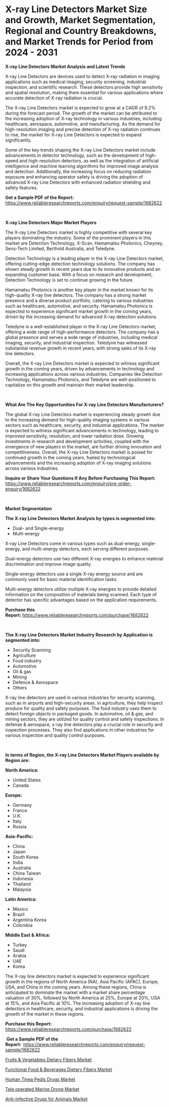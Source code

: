 <p><h1>X-ray Line Detectors Market Size and Growth, Market Segmentation, Regional and Country Breakdowns, and Market Trends for Period from 2024 -  2031</h1></p><p><strong>X-ray Line Detectors Market Analysis and Latest Trends</strong></p>
<p><p>X-ray Line Detectors are devices used to detect X-ray radiation in imaging applications such as medical imaging, security screening, industrial inspection, and scientific research. These detectors provide high sensitivity and spatial resolution, making them essential for various applications where accurate detection of X-ray radiation is crucial.</p><p>The X-ray Line Detectors market is expected to grow at a CAGR of 9.2% during the forecast period. The growth of the market can be attributed to the increasing adoption of X-ray technology in various industries, including healthcare, aerospace, automotive, and manufacturing. As the demand for high-resolution imaging and precise detection of X-ray radiation continues to rise, the market for X-ray Line Detectors is expected to expand significantly.</p><p>Some of the key trends shaping the X-ray Line Detectors market include advancements in detector technology, such as the development of high-speed and high-resolution detectors, as well as the integration of artificial intelligence and machine learning algorithms for improved image analysis and detection. Additionally, the increasing focus on reducing radiation exposure and enhancing operator safety is driving the adoption of advanced X-ray Line Detectors with enhanced radiation shielding and safety features.</p></p>
<p><strong>Get a Sample PDF of the Report:&nbsp;</strong> <a href="https://www.reliableresearchreports.com/enquiry/request-sample/1682622">https://www.reliableresearchreports.com/enquiry/request-sample/1682622</a></p>
<p>&nbsp;</p>
<p><strong>X-ray Line Detectors Major Market Players</strong></p>
<p><p>The X-ray Line Detectors market is highly competitive with several key players dominating the industry. Some of the prominent players in this market are Detection Technology, X-Scan, Hamamatsu Photonics, Cheyney, Sens-Tech Limited, Berthold Australia, and Teledyne.</p><p>Detection Technology is a leading player in the X-ray Line Detectors market, offering cutting-edge detection technology solutions. The company has shown steady growth in recent years due to its innovative products and an expanding customer base. With a focus on research and development, Detection Technology is set to continue growing in the future.</p><p>Hamamatsu Photonics is another key player in the market known for its high-quality X-ray line detectors. The company has a strong market presence and a diverse product portfolio, catering to various industries such as healthcare, automotive, and security. Hamamatsu Photonics is expected to experience significant market growth in the coming years, driven by the increasing demand for advanced X-ray detection solutions.</p><p>Teledyne is a well-established player in the X-ray Line Detectors market, offering a wide range of high-performance detectors. The company has a global presence and serves a wide range of industries, including medical imaging, security, and industrial inspection. Teledyne has witnessed substantial revenue growth in recent years, with strong sales of its X-ray line detectors.</p><p>Overall, the X-ray Line Detectors market is expected to witness significant growth in the coming years, driven by advancements in technology and increasing applications across various industries. Companies like Detection Technology, Hamamatsu Photonics, and Teledyne are well-positioned to capitalize on this growth and maintain their market leadership.</p></p>
<p>&nbsp;</p>
<p><strong>What Are The Key Opportunities For X-ray Line Detectors Manufacturers?</strong></p>
<p><p>The global X-ray Line Detectors market is experiencing steady growth due to the increasing demand for high-quality imaging systems in various sectors such as healthcare, security, and industrial applications. The market is expected to witness significant advancements in technology, leading to improved sensitivity, resolution, and lower radiation dose. Growing investments in research and development activities, coupled with the emergence of new players in the market, are further driving innovation and competitiveness. Overall, the X-ray Line Detectors market is poised for continued growth in the coming years, fueled by technological advancements and the increasing adoption of X-ray imaging solutions across various industries.</p></p>
<p><strong>Inquire or Share Your Questions If Any Before Purchasing This Report:</strong> <a href="https://www.reliableresearchreports.com/enquiry/pre-order-enquiry/1682622">https://www.reliableresearchreports.com/enquiry/pre-order-enquiry/1682622</a></p>
<p>&nbsp;</p>
<p><strong>Market Segmentation</strong></p>
<p><strong>The X-ray Line Detectors Market Analysis by types is segmented into:</strong></p>
<p><ul><li>Dual- and Single-energy</li><li>Multi-energy</li></ul></p>
<p><p>X-ray Line Detectors come in various types such as dual-energy, single-energy, and multi-energy detectors, each serving different purposes. </p><p>Dual-energy detectors use two different X-ray energies to enhance material discrimination and improve image quality. </p><p>Single-energy detectors use a single X-ray energy source and are commonly used for basic material identification tasks. </p><p>Multi-energy detectors utilize multiple X-ray energies to provide detailed information on the composition of materials being scanned. Each type of detector has specific advantages based on the application requirements.</p></p>
<p><strong>Purchase this Report:&nbsp;</strong><a href="https://www.reliableresearchreports.com/purchase/1682622">https://www.reliableresearchreports.com/purchase/1682622</a></p>
<p>&nbsp;</p>
<p><strong>The X-ray Line Detectors Market Industry Research by Application is segmented into:</strong></p>
<p><ul><li>Security Scanning</li><li>Agriculture</li><li>Food industry</li><li>Automotive</li><li>Oil & gas</li><li>Mining</li><li>Defence & Aerospace</li><li>Others</li></ul></p>
<p><p>X-ray line detectors are used in various industries for security scanning, such as in airports and high-security areas. In agriculture, they help inspect produce for quality and safety purposes. The food industry uses them to detect foreign objects in packaged goods. In automotive, oil & gas, and mining sectors, they are utilized for quality control and safety inspections. In defense & aerospace, x-ray line detectors play a crucial role in security and inspection processes. They also find applications in other industries for various inspection and quality control purposes.</p></p>
<p>&nbsp;</p>
<p><strong>In terms of Region, the X-ray Line Detectors Market Players available by Region are:</strong></p>
<p>
    <p> <strong> North America: </strong>
        <ul>
            <li>United States</li>
            <li>Canada</li>
        </ul>
        </p> 
    <p> <strong> Europe: </strong>
        <ul>
            <li>Germany</li>
            <li>France</li>
            <li>U.K.</li>
            <li>Italy</li>
            <li>Russia</li>
        </ul>
        </p> 
    <p> <strong> Asia-Pacific: </strong>
        <ul>
            <li>China</li>
            <li>Japan</li>
            <li>South Korea</li>
            <li>India</li>
            <li>Australia</li>
            <li>China Taiwan</li>
            <li>Indonesia</li>
            <li>Thailand</li>
            <li>Malaysia</li>
        </ul>
        </p> 
    <p> <strong> Latin America: </strong>
        <ul>
            <li>Mexico</li>
            <li>Brazil</li>
            <li>Argentina Korea</li>
            <li>Colombia</li>
        </ul>
        </p> 
    <p> <strong> Middle East & Africa: </strong>
        <ul>
            <li>Turkey</li>
            <li>Saudi</li>
            <li>Arabia</li>
            <li>UAE</li>
            <li>Korea</li>
        </ul>
    </p>
    </p>
<p><p>The X-ray line detectors market is expected to experience significant growth in the regions of North America (NA), Asia Pacific (APAC), Europe, USA, and China in the coming years. Among these regions, China is anticipated to dominate the market with a market share percentage valuation of 30%, followed by North America at 25%, Europe at 20%, USA at 15%, and Asia Pacific at 10%. The increasing adoption of X-ray line detectors in healthcare, security, and industrial applications is driving the growth of the market in these regions.</p></p>
<p><strong>Purchase this Report: </strong><a href="https://www.reliableresearchreports.com/purchase/1682622">https://www.reliableresearchreports.com/purchase/1682622</a></p>
<p>&nbsp;<strong>Get a Sample PDF of the Report:&nbsp;&nbsp;</strong><a href="https://www.reliableresearchreports.com/enquiry/request-sample/1682622">https://www.reliableresearchreports.com/enquiry/request-sample/1682622</a></p>
<p><strong></strong></p>
<p><p><a href="https://github.com/bobicer/Market-Research-Report-List-2/blob/main/fruits-vegetables-dietary-fibers-market.md">Fruits & Vegetables Dietary Fibers Market</a></p><p><a href="https://github.com/timeliteaut/Market-Research-Report-List-1/blob/main/functional-food-beverages-dietary-fibers-market.md">Functional Food & Beverages Dietary Fibers Market</a></p><p><a href="https://issuu.com/reportprime-2/docs/human-tinea-pedis-drugs-market-size-2030.pptx">Human Tinea Pedis Drugs Market</a></p><p><a href="https://medium.com/@alicehanson1974/tele-operated-marine-drone-market-furnishes-information-on-market-share-market-trends-and-market-7c44fbf5b474">Tele operated Marine Drone Market</a></p><p><a href="https://issuu.com/reportprime-2/docs/anti-infective-drugs-for-animals-market-size-2030.">Anti-infective Drugs for Animals Market</a></p></p>